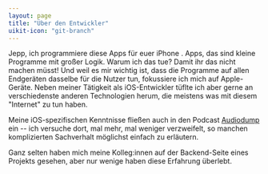 ```yaml
---
layout: page
title: "Über den Entwickler"
uikit-icon: "git-branch"
---
```


Jepp, ich programmiere diese Apps für euer iPhone <span uk-icon="phone"></span>. Apps, das sind kleine Programme mit großer Logik. Warum ich das tue? Damit ihr das nicht machen müsst! Und weil es mir wichtig ist, dass die Programme auf allen Endgeräten dasselbe für die Nutzer tun, fokussiere ich mich auf Apple-Geräte. Neben meiner Tätigkeit als iOS-Entwickler tüflte ich aber gerne an verschiedenste anderen Technologien herum, die meistens was mit diesem "Internet" zu tun haben.

Meine iOS-spezifischen Kenntnisse fließen auch in den Podcast [Audiodump](https://audiodump.de) ein -- ich versuche dort, mal mehr, mal weniger verzweifelt, so manchen komplizierten Sachverhalt möglichst einfach zu erläutern.

Ganz selten haben mich meine Kolleg:innen auf der Backend-Seite <span uk-icon="database"></span> eines Projekts gesehen, aber nur wenige haben diese Erfahrung überlebt.


